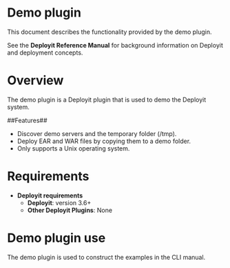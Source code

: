 # Demo plugin #

This document describes the functionality provided by the demo plugin.

See the **Deployit Reference Manual** for background information on Deployit and deployment concepts.

# Overview #

The demo plugin is a Deployit plugin that is used to demo the Deployit system.

##Features##

* Discover demo servers and the temporary folder (/tmp).
* Deploy EAR and WAR files by copying them to a demo folder.
* Only supports a Unix operating system.

# Requirements #

* **Deployit requirements**
	* **Deployit**: version 3.6+
	* **Other Deployit Plugins**: None

# Demo plugin use #

The demo plugin is used to construct the examples in the CLI manual.
